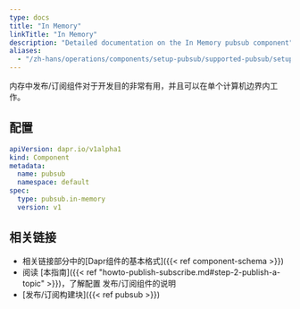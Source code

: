```yaml
---
type: docs
title: "In Memory"
linkTitle: "In Memory"
description: "Detailed documentation on the In Memory pubsub component"
aliases:
  - "/zh-hans/operations/components/setup-pubsub/supported-pubsub/setup-inmemory/"
---
```


内存中发布/订阅组件对于开发目的非常有用，并且可以在单个计算机边界内工作。

## 配置

```yaml
apiVersion: dapr.io/v1alpha1
kind: Component
metadata:
  name: pubsub
  namespace: default
spec:
  type: pubsub.in-memory
  version: v1
```

## 相关链接
- 相关链接部分中的[Dapr组件的基本格式]({{< ref component-schema >}})
- 阅读 [本指南]({{< ref "howto-publish-subscribe.md#step-2-publish-a-topic" >}})，了解配置 发布/订阅组件的说明
- [发布/订阅构建块]({{< ref pubsub >}})

